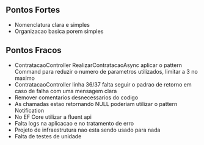 ## Pontos Fortes
- Nomenclatura clara e simples
- Organizacao basica porem simples
## Pontos Fracos
- ContratacaoController RealizarContratacaoAsync aplicar o pattern Command para reduzir o numero de parametros utilizados, limitar a 3 no maximo
- ContratacaoController linha 36/37 falta seguir o padrao de retorno em caso de falha com uma mensagem clara
- Remover comentarios desnecessarios do codigo
- As chamadas estao retornando NULL poderiam utilizar o pattern Notification
- No EF Core utilizar a fluent api
- Falta logs na aplicacao e no tratamento de erro
- Projeto de infraestrutura nao esta sendo usado para nada
- Falta de testes de unidade